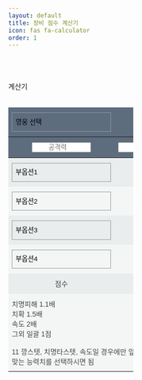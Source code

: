 ```yaml
---
layout: default
title: 장비 점수 계산기
icon: fas fa-calculator
order: 1
---
```



<script src="/assets/js/data/calc.js" defer></script>
<body>
    <br><br><br> 계산기 <br><br>
    <style type="text/css">
        .tg  {border-collapse:collapse;border-color:#9ABAD9;border-spacing:0;}
        .tg td{background-color:#F4F6F6;border-color:#9ABAD9;border-style:solid;border-width:0px;color:#444;
        font-family:Arial, sans-serif;font-size:14px;overflow:hidden;padding:10px 7px;word-break:normal; text-align: center;}
        .tg th{background-color:#5D6D7E;border-color:#9ABAD9;border-style:solid;border-width:0px;color:#fff;
        font-family:Arial, sans-serif;font-size:14px;font-weight:normal;overflow:hidden;padding:10px 7px;word-break:normal; text-align: center;}
        .tg .tg-phtq{background-color:#EAEDED;border-color:inherit;text-align:center;vertical-align:top}
        .tg .tg-0pky{border-color:inherit;text-align:center;vertical-align:top}
        select {
            width: 200px; 
            padding: .8em .5em; 
            border: 1px solid #999;
            font-family: inherit;  
            background: url('arrow.jpg') no-repeat 95% 50%; 
            border-radius: 0px; 
            -webkit-appearance: none; 
            -moz-appearance: none;
            appearance: none;
        }
        select::-ms-expand {
            display: none;
        }
    </style>
    <div style="width:50%;float:left;">
    <form name="frm">
    <table class="tg">
    <thead>
    <tr>
        <th colspan="4" style="text-align: left;">
        <select id="heroList" title="영웅을 선택하세요" class="form-control custom-select selectpicker" name="hero" data-size="12" data-show-subtext="true" onchange="showHeroData();">
            <option id="">영웅 선택</option>
        </select>
        </th>
    </tr>
    </thead>
    <tr>
        <th class="tg-0pky">
        <input type="number" title="영웅의 기초 공격력" class="form-control" style="width:120px; text-align: center;vertical-align: middle;" id="baseAttackInput" placeholder="공격력" min=0 value="" onmouseup="Chking();" onKeyPress="Chking();" onKeyUp="Chking();">
        </th>
        <th class="tg-0pky">
        <input type="number" title="영웅의 기초 생명력" class="form-control" style="width:120px; text-align: center;vertical-align: middle;" id="baseLifeInput" placeholder="생명력" min=0 value="" onmouseup="Chking();" onKeyPress="Chking();" onKeyUp="Chking();">
        </th>
        <th class="tg-0pky">
        <input type="number" title="영웅의 기초 방어력" class="form-control" style="width:120px; text-align: center;vertical-align: middle;" id="baseDefInput" placeholder="방어력" min=0 value="" onmouseup="Chking();" onKeyPress="Chking();" onKeyUp="Chking();">
        </th>
        <th class="tg-0pky">           
        </th>
    </tr>
    <tbody>
    <tr>
        <td class="tg-phtq">
        <select id="changeSet1Select" title="퍼센트 공격력, 생명력, 방어력, 적중, 저항, 치명피해 옵션은 변경하지 마세요" name="changeSet1Select" class="form-control custom-select selectpicker" data-size="12" data-show-subtext="true" onchange="Chking();">
            <option value="">부옵션1</option>
            <option data-divider="true"></option>
            <option value="att">공격력</option>
            <option value="life">생명력</option>
            <option value="def">방어력</option>
            <option value="speed">속도</option>
            <option value="crit_rate">치명확률</option>
            <option value="crit_damage">치명피해</option>
        </select>
        </td>
        <td class="tg-phtq" colspan="2">
        <input type="number" class="form-control text-center" id="seting1Input" min=0 value="0" onmouseup="Chking();" onKeyPress="Chking();" onKeyUp="Chking();">
        </td>
        <td class="tg-phtq">
        <input type="text" class="form-control text-center" id="p1" value="" readonly style="width:80px; text-align: center;vertical-align: middle;">
        </td>
    </tr>
    <tr>
        <td class="tg-0pky">
        <select id="changeSet2Select" title="퍼센트 공격력, 생명력, 방어력, 적중, 저항, 치명피해 옵션은 변경하지 마세요" name="changeSet2Select" class="form-control custom-select selectpicker" data-size="12" data-show-subtext="true" onchange="Chking();">
            <option value="">부옵션2</option>
            <option data-divider="true"></option>
            <option value="att">공격력</option>
            <option value="life">생명력</option>
            <option value="def">방어력</option>
            <option value="speed">속도</option>
            <option value="crit_rate">치명확률</option>
            <option value="crit_damage">치명피해</option>
        </select>
        </td>
        <td class="tg-0pky" colspan="2">
        <input type="number" class="form-control text-center" id="seting2Input" min=0 value="0" onmouseup="Chking();" onKeyPress="Chking();" onKeyUp="Chking();">
        </td>
        <td class="tg-phtq">
        <input type="text" class="form-control text-center" id="p2" value="" readonly style="width:80px; text-align: center;vertical-align: middle;">
        </td>
    </tr>
    <tr>
        <td class="tg-phtq">
        <select id="changeSet3Select" title="퍼센트 공격력, 생명력, 방어력, 적중, 저항, 치명피해 옵션은 변경하지 마세요" name="changeSet3Select" class="form-control custom-select selectpicker" data-size="12" data-show-subtext="true" onchange="Chking();">
            <option value="">부옵션3</option>
            <option data-divider="true"></option>
            <option value="att">공격력</option>
            <option value="life">생명력</option>
            <option value="def">방어력</option>
            <option value="speed">속도</option>
            <option value="crit_rate">치명확률</option>
            <option value="crit_damage">치명피해</option>
        </select>
        </td>
        <td class="tg-phtq" colspan="2">
        <input type="number" class="form-control text-center" id="seting3Input" min=0 value="0" onmouseup="Chking();" onKeyPress="Chking();" onKeyUp="Chking();">
        </td>
        <td class="tg-phtq">
        <input type="text" class="form-control text-center" id="p3" value="" readonly style="width:80px; text-align: center;vertical-align: middle;">
        </td>
    </tr>
    <tr>
        <td class="tg-0pky">
        <select id="changeSet4Select" title="퍼센트 공격력, 생명력, 방어력, 적중, 저항, 치명피해 옵션은 변경하지 마세요" name="changeSet4Select" class="form-control custom-select selectpicker" data-size="12" data-show-subtext="true" onchange="Chking();">
            <option value="">부옵션4</option>
            <option data-divider="true"></option>
            <option value="att">공격력</option>
            <option value="life">생명력</option>
            <option value="def">방어력</option>
            <option value="speed">속도</option>
            <option value="crit_rate">치명확률</option>
            <option value="crit_damage">치명피해</option>
        </select>
        </td>
        <td class="tg-0pky" colspan="2">
        <input type="number" class="form-control text-center" id="seting4Input" min=0 value="0" onmouseup="Chking();" onKeyPress="Chking();" onKeyUp="Chking();">
        </td>
        <td class="tg-phtq">
        <input type="text" class="form-control text-center" id="p4" value="" readonly style="width:80px; text-align: center;vertical-align: middle;">
        </td>
    </tr>
    <tr>
        <td class="tg-phtq text-center" style="width:100px; vertical-align: middle;">
        점수
        </td>
        <td class="tg-phtq" colspan="2" title="치명피해 1.1배, 치확 1.5배, 속도 2배 그외 일괄 1점">
        <input type="number" class="form-control text-center" id="totalInput" value="" readonly>
        </td>
        <td class="tg-phtq">
        </td>
    </tr>
    <tr>
        <td colspan="4" style="text-align: left;">
        치명피해 1.1배<br>
        치확 1.5배<br>
        속도 2배<br>
        그외 일괄 1점<br><br>11
        깡스텟, 치명타스텟, 속도일 경우에만 앞에 목록에서 <br> 
        맞는 능력치를 선택하시면 됨
        </td>
    </tr>
    </tbody>
    </table>
    </form>
    </div>
    <div id="heroDataDiv" style="width:30%;float:right;">            
    </div>
</body>